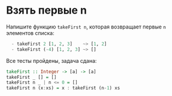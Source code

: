 # Взять первые n

Напишите функцию `takeFirst n`, которая возвращает первые `n` элементов списка:

```hs
  - takeFirst 2 [1, 2, 3]    ~> [1, 2]
  - takeFirst (-4) [1, 2, 3] ~> []
```


Все тесты пройдены, задача сдана:
```hs
takeFirst :: Integer -> [a] -> [a]
takeFirst _ [] = []
takeFirst n _ | n <= 0 = []
takeFirst n (x:xs) = x : takeFirst (n-1) xs
```
